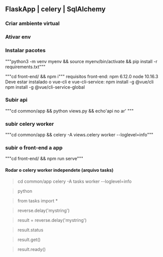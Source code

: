 ## FlaskApp | celery | SqlAlchemy

### Criar ambiente virtual
### Ativar env
### Instalar pacotes
"""python3 -m venv myenv &&
source myenv/bin/activate &&
pip install -r requirements.txt"""

"""cd front-end/ && npm i"""
requisitos front-end:
npm 6.12.0
node 10.16.3
Deve estar instalado o vue-cli e vue-cli-service:
npm install -g @vue/cli
npm install -g @vue/cli-service-global
### Subir api
"""cd common/app  && python views.py && echo'api no ar' """
### subir celery worker
"""cd common/app && celery -A views.celery worker --loglevel=info"""
### subir o front-end a app
"""cd front-end/ && npm run serve"""

#### Rodar o celery worker independete (arquivo tasks)
> cd common/app
> celery -A tasks worker --loglevel=info

> python

> from tasks import *

> reverse.delay('mystring')

> result = reverse.delay('mystring')

> result.status

> result.get()

> result.ready()

